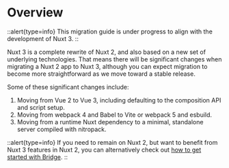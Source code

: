 # Overview

<!-- ::alert{type=info}
Nuxt 3 is now in release candidate stage. The main goal of the release candidate stage is to **increase the adoption rate of Nuxt 3** and **increase stability**. However, it is still in continued development. Read more about [Nuxt 3 release candidate status](https://github.com/nuxt/framework/discussions/3447).
:: -->

::alert{type=info}
This migration guide is under progress to align with the development of Nuxt 3.
::

Nuxt 3 is a complete rewrite of Nuxt 2, and also based on a new set of underlying technologies. That means there will be significant changes when migrating a Nuxt 2 app to Nuxt 3, although you can expect migration to become more straightforward as we move toward a stable release.

Some of these significant changes include:

1. Moving from Vue 2 to Vue 3, including defaulting to the composition API and script setup.
1. Moving from webpack 4 and Babel to Vite or webpack 5 and esbuild.
1. Moving from a runtime Nuxt dependency to a minimal, standalone server compiled with nitropack.

::alert{type=info}
If you need to remain on Nuxt 2, but want to benefit from Nuxt 3 features in Nuxt 2, you can alternatively check out [how to get started with Bridge](/bridge).
::
